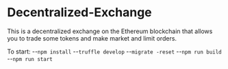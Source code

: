 # Decentralized-Exchange

This is a decentralized exchange on the Ethereum blockchain that allows you to trade some tokens and make market and limit orders.

To start:
--`npm install`
--`truffle develop`
--`migrate -reset`
--`npm run build`
--`npm run start`
